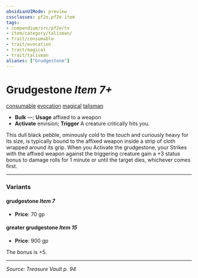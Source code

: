 ```yaml
---
obsidianUIMode: preview
cssclasses: pf2e,pf2e-item
tags:
- compendium/src/pf2e/tv
- item/category/talisman/
- trait/consumable
- trait/evocation
- trait/magical
- trait/talisman
aliases: ["Grudgestone"]
---
```

# Grudgestone *Item 7+*  
[consumable](rules/traits/consumable.md "Consumable Item Trait")  [evocation](rules/traits/evocation.md "Evocation School Trait")  [magical](rules/traits/magical.md "Magical Item Trait")  [talisman](rules/traits/talisman.md "Talisman Item Trait")  

- **Bulk** —; **Usage** affixed to a weapon
- **Activate** envision; **Trigger** A creature critically hits you.

This dull black pebble, ominously cold to the touch and curiously heavy for its size, is typically bound to the affixed weapon inside a strip of cloth wrapped around its grip. When you Activate the grudgestone, your Strikes with the affixed weapon against the triggering creature gain a +3 status bonus to damage rolls for 1 minute or until the target dies, whichever comes first.

---

### Variants

#### grudgestone *Item 7*

- **Price**: 70 gp

#### greater grudgestone *Item 15*

- **Price**: 900 gp

The bonus is +5.

---
*Source: Treasure Vault p. 94*